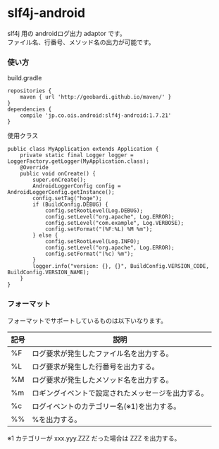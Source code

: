 # slf4j-android
slf4j 用の androidログ出力 adaptor です。  
ファイル名、行番号、メソッド名の出力が可能です。

### 使い方
build.gradle
```
repositories {
    maven { url 'http://geobardi.github.io/maven/' }
}
dependencies {
    compile 'jp.co.ois.android:slf4j-android:1.7.21'
}
```

使用クラス
```
public class MyApplication extends Application {
    private static final Logger logger = LoggerFactory.getLogger(MyApplication.class);
    @Override
    public void onCreate() {
        super.onCreate();
        AndroidLoggerConfig config = AndroidLoggerConfig.getInstance();
        config.setTag("hoge");
        if (BuildConfig.DEBUG) {
            config.setRootLevel(Log.DEBUG);
            config.setLevel("org.apache", Log.ERROR);
            config.setLevel("com.example", Log.VERBOSE);
            config.setFormat("(%F:%L) %M %m");
        } else {
            config.setRootLevel(Log.INFO);
            config.setLevel("org.apache", Log.ERROR);
            config.setFormat("(%c) %m");
        }
        logger.info("version: {}, {}", BuildConfig.VERSION_CODE, BuildConfig.VERSION_NAME);
    }
}
```

### フォーマット
フォーマットでサポートしているものは以下いなります。

| 記号 | 説明 |
| --- | --- |
| %F | ログ要求が発生したファイル名を出力する。 |
| %L | ログ要求が発生した行番号を出力する。 |
| %M | ログ要求が発生したメソッド名を出力する。 |
| %m | ロギングイベントで設定されたメッセージを出力する。 |
| %c | ログイベントのカテゴリー名(※1)を出力する。 |
| %% | %を出力する。 |

※1 カテゴリーが xxx.yyy.ZZZ だった場合は ZZZ を出力する。

